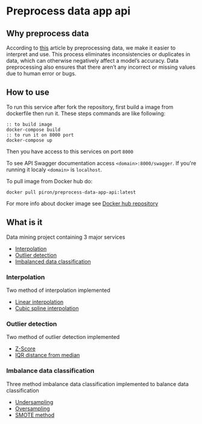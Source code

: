 # Preprocess data app api
## Why preprocess data
According to [this](https://learn.g2.com/data-preprocessing#:~:text=By%20preprocessing%20data%2C%20we%20make,to%20human%20error%20or%20bugs.) article by preprocessing data, we make it easier to interpret and use. This process eliminates inconsistencies or duplicates in data, which can otherwise negatively affect a model’s accuracy. Data preprocessing also ensures that there aren’t any incorrect or missing values due to human error or bugs.
## How to use
To run this service after fork the repository, first build a image from dockerfile then run it. These steps commands are like following:
```batch
:: to build image
docker-compose build
:: to run it on 8000 port
docker-compose up 
```
Then you have access to this services on port `8000`

To see API Swagger documentation access `<domain>:8000/swagger`. If you're running it localy `<domain>` is `localhost`.

To pull image from Docker hub do:
```
docker pull piron/preprocess-data-app-api:latest
```
For more info about docker image see [Docker hub repository](https://hub.docker.com/repository/docker/piron/preprocess-data-app-api/general)
## What is it
Data mining project containing 3 major services
- [Interpolation](https://en.wikipedia.org/wiki/Interpolation)
- [Outlier detection](https://en.wikipedia.org/wiki/Anomaly_detection)
- [Imbalanced data classification](https://machinelearningmastery.com/what-is-imbalanced-classification/)

### Interpolation
Two method of interpolation implemented
- [Linear interpolation](https://en.wikipedia.org/wiki/Linear_interpolation)
- [Cubic spline interpolation](https://en.wikipedia.org/wiki/Spline_interpolation)

### Outlier detection
Two method of outlier detection implemented
- [Z-Score](https://www.geeksforgeeks.org/z-score-for-outlier-detection-python/)
- [IQR distance from median](https://www.khanacademy.org/math/statistics-probability/summarizing-quantitative-data/box-whisker-plots/a/identifying-outliers-iqr-rule)

### Imbalance data classification
Three method imbalance data classification implemented to balance data classification
- [Undersampling](https://machinelearningmastery.com/random-oversampling-and-undersampling-for-imbalanced-classification/)
- [Oversampling](https://machinelearningmastery.com/random-oversampling-and-undersampling-for-imbalanced-classification/)
- [SMOTE method](https://machinelearningmastery.com/smote-oversampling-for-imbalanced-classification/)
